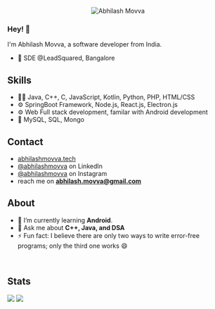 
<p align="center">
  <img src="https://dynamic.brandcrowd.com/asset/logo/85f42d8f-d011-495b-86d6-13a7ed367e06/logo-search-grid-1x?v=637861100082100000&text=Abhilash+Movva&colorpalette=red" alt="Abhilash Movva" />
</p>

### Hey! 👋
I'm Abhilash Movva, a software developer from India.

- 👥 SDE @LeadSquared, Bangalore

## Skills
- 👨‍💻 Java, C++, C, JavaScript, Kotlin, Python, PHP, HTML/CSS
- ⚙️ SpringBoot Framework, Node.js, React.js, Electron.js
- ⚙️ Web Full stack development, familar with Android development
- 💽 MySQL, SQL, Mongo

## Contact
- [abhilashmovva.tech](https://abhilashmovva.tech)
- [@abhilashmovva](https://www.linkedin.com/in/abhilash-movva-b979791a1) on LinkedIn
- [@abhilashmovva](https://www.instagram.com/abhilashmovva) on Instagram
- reach me on **abhilash.movva@gmail.com**

## About
- 🌱 I’m currently learning **Android**.
- 💬 Ask me about **C++, Java, and DSA**
- ⚡ Fun fact: I believe there are only two ways to write error-free programs; only the third one works 😄 
<br>

<!-- <img align="right" alt="Coding" width="400" src="https://raw.githubusercontent.com/saimanoharhm/saimanoharhm/main/coding.webp"> -->
<!-- 👯 I’m looking to collaborate on -->
<!-- - 🤝 I’m looking for help with agd -->

<!-- <img align="left" src="https://github-readme-stats.vercel.app/api/top-langs?username=abhim8&show_icons=true&locale=en&layout=compact" alt="abhim8"/> -->

<!-- <img align="center" src="https://github-readme-stats.vercel.app/api?username=abhim8&show_icons=true&locale=en" alt="abhim8" /> -->
## Stats
![](https://github-readme-stats.vercel.app/api/top-langs?username=abhim8&show_icons=true&locale=en&layout=compact)  ![](https://github-readme-stats.vercel.app/api?username=abhim8&show_icons=true&locale=en)

<!-- <p> <img src="https://github-readme-stats.vercel.app/api?username=abhim8&&show_icons=true&title_color=ffffff&icon_color=bb2acf&text_color=daf7dc&bg_color=191919"> </p> -->

<!-- <p> <img align="center" src="https://github-readme-streak-stats.herokuapp.com/?user=abhim8&" alt="abhim8" /></p> -->
<br>


